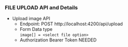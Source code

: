 ### FILE UPLOAD API and Details
* Upload image API
  * Endpoint: POST http://localhost:4200/api/upload
  * Form Data type<br /> ```image[] = <select file option>```
  * Authorization Bearer Token NEEDED